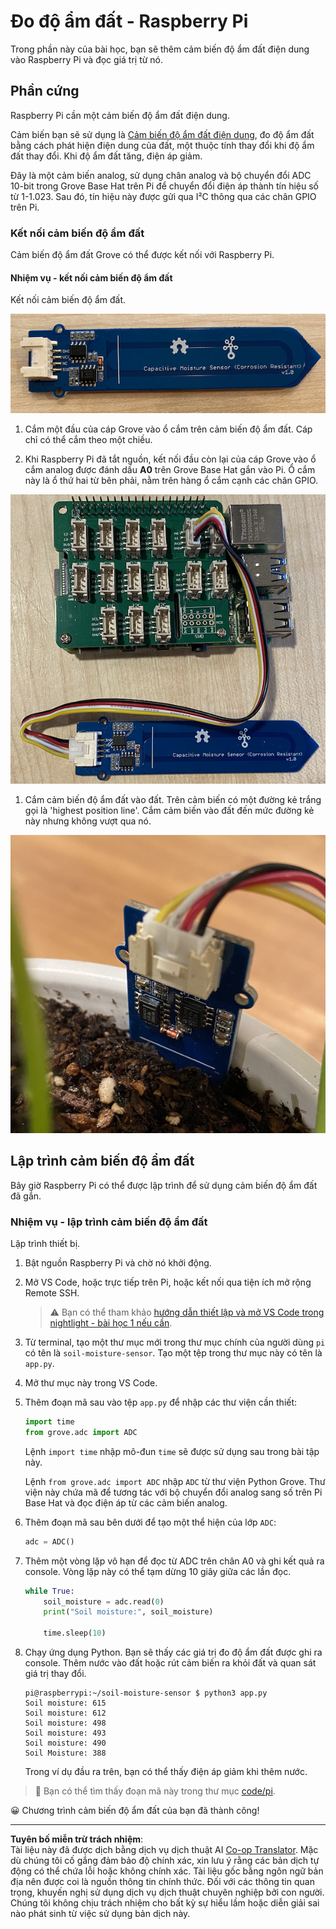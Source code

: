 <!--
CO_OP_TRANSLATOR_METADATA:
{
  "original_hash": "9d4d00a47d5d0f3e6ce42c0d1020064a",
  "translation_date": "2025-08-28T01:07:10+00:00",
  "source_file": "2-farm/lessons/2-detect-soil-moisture/pi-soil-moisture.md",
  "language_code": "vi"
}
-->
# Đo độ ẩm đất - Raspberry Pi

Trong phần này của bài học, bạn sẽ thêm cảm biến độ ẩm đất điện dung vào Raspberry Pi và đọc giá trị từ nó.

## Phần cứng

Raspberry Pi cần một cảm biến độ ẩm đất điện dung.

Cảm biến bạn sẽ sử dụng là [Cảm biến độ ẩm đất điện dung](https://www.seeedstudio.com/Grove-Capacitive-Moisture-Sensor-Corrosion-Resistant.html), đo độ ẩm đất bằng cách phát hiện điện dung của đất, một thuộc tính thay đổi khi độ ẩm đất thay đổi. Khi độ ẩm đất tăng, điện áp giảm.

Đây là một cảm biến analog, sử dụng chân analog và bộ chuyển đổi ADC 10-bit trong Grove Base Hat trên Pi để chuyển đổi điện áp thành tín hiệu số từ 1-1.023. Sau đó, tín hiệu này được gửi qua I²C thông qua các chân GPIO trên Pi.

### Kết nối cảm biến độ ẩm đất

Cảm biến độ ẩm đất Grove có thể được kết nối với Raspberry Pi.

#### Nhiệm vụ - kết nối cảm biến độ ẩm đất

Kết nối cảm biến độ ẩm đất.

![Cảm biến độ ẩm đất Grove](../../../../../translated_images/grove-capacitive-soil-moisture-sensor.e7f0776cce30e78be5cc5a07839385fd6718857f31b5bf5ad3d0c73c83b2f0ef.vi.png)

1. Cắm một đầu của cáp Grove vào ổ cắm trên cảm biến độ ẩm đất. Cáp chỉ có thể cắm theo một chiều.

1. Khi Raspberry Pi đã tắt nguồn, kết nối đầu còn lại của cáp Grove vào ổ cắm analog được đánh dấu **A0** trên Grove Base Hat gắn vào Pi. Ổ cắm này là ổ thứ hai từ bên phải, nằm trên hàng ổ cắm cạnh các chân GPIO.

![Cảm biến độ ẩm đất Grove được kết nối với ổ A0](../../../../../translated_images/pi-soil-moisture-sensor.fdd7eb2393792cf6739cacf1985d9f55beda16d372f30d0b5a51d586f978a870.vi.png)

1. Cắm cảm biến độ ẩm đất vào đất. Trên cảm biến có một đường kẻ trắng gọi là 'highest position line'. Cắm cảm biến vào đất đến mức đường kẻ này nhưng không vượt qua nó.

![Cảm biến độ ẩm đất Grove trong đất](../../../../../translated_images/soil-moisture-sensor-in-soil.bfad91002bda5e960f8c51ee64b02ee59b32c8c717e3515a2c945f33e614e403.vi.png)

## Lập trình cảm biến độ ẩm đất

Bây giờ Raspberry Pi có thể được lập trình để sử dụng cảm biến độ ẩm đất đã gắn.

### Nhiệm vụ - lập trình cảm biến độ ẩm đất

Lập trình thiết bị.

1. Bật nguồn Raspberry Pi và chờ nó khởi động.

1. Mở VS Code, hoặc trực tiếp trên Pi, hoặc kết nối qua tiện ích mở rộng Remote SSH.

    > ⚠️ Bạn có thể tham khảo [hướng dẫn thiết lập và mở VS Code trong nightlight - bài học 1 nếu cần](../../../1-getting-started/lessons/1-introduction-to-iot/pi.md).

1. Từ terminal, tạo một thư mục mới trong thư mục chính của người dùng `pi` có tên là `soil-moisture-sensor`. Tạo một tệp trong thư mục này có tên là `app.py`.

1. Mở thư mục này trong VS Code.

1. Thêm đoạn mã sau vào tệp `app.py` để nhập các thư viện cần thiết:

    ```python
    import time
    from grove.adc import ADC
    ```

    Lệnh `import time` nhập mô-đun `time` sẽ được sử dụng sau trong bài tập này.

    Lệnh `from grove.adc import ADC` nhập `ADC` từ thư viện Python Grove. Thư viện này chứa mã để tương tác với bộ chuyển đổi analog sang số trên Pi Base Hat và đọc điện áp từ các cảm biến analog.

1. Thêm đoạn mã sau bên dưới để tạo một thể hiện của lớp `ADC`:

    ```python
    adc = ADC()
    ```

1. Thêm một vòng lặp vô hạn để đọc từ ADC trên chân A0 và ghi kết quả ra console. Vòng lặp này có thể tạm dừng 10 giây giữa các lần đọc.

    ```python
    while True:
        soil_moisture = adc.read(0)
        print("Soil moisture:", soil_moisture)

        time.sleep(10)
    ```

1. Chạy ứng dụng Python. Bạn sẽ thấy các giá trị đo độ ẩm đất được ghi ra console. Thêm nước vào đất hoặc rút cảm biến ra khỏi đất và quan sát giá trị thay đổi.

    ```output
    pi@raspberrypi:~/soil-moisture-sensor $ python3 app.py 
    Soil moisture: 615
    Soil moisture: 612
    Soil moisture: 498
    Soil moisture: 493
    Soil moisture: 490
    Soil Moisture: 388
    ```

    Trong ví dụ đầu ra trên, bạn có thể thấy điện áp giảm khi thêm nước.

> 💁 Bạn có thể tìm thấy đoạn mã này trong thư mục [code/pi](../../../../../2-farm/lessons/2-detect-soil-moisture/code/pi).

😀 Chương trình cảm biến độ ẩm đất của bạn đã thành công!

---

**Tuyên bố miễn trừ trách nhiệm**:  
Tài liệu này đã được dịch bằng dịch vụ dịch thuật AI [Co-op Translator](https://github.com/Azure/co-op-translator). Mặc dù chúng tôi cố gắng đảm bảo độ chính xác, xin lưu ý rằng các bản dịch tự động có thể chứa lỗi hoặc không chính xác. Tài liệu gốc bằng ngôn ngữ bản địa nên được coi là nguồn thông tin chính thức. Đối với các thông tin quan trọng, khuyến nghị sử dụng dịch vụ dịch thuật chuyên nghiệp bởi con người. Chúng tôi không chịu trách nhiệm cho bất kỳ sự hiểu lầm hoặc diễn giải sai nào phát sinh từ việc sử dụng bản dịch này.